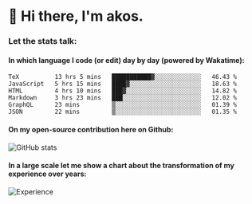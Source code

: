 # 👋 Hi there, I'm akos. 


### Let the stats talk:


#### In which language I code (or edit) day by day (powered by Wakatime): 

<!--START_SECTION:waka-->

```text
TeX          13 hrs 5 mins   ███████████▓░░░░░░░░░░░░░   46.43 %
JavaScript   5 hrs 15 mins   ████▓░░░░░░░░░░░░░░░░░░░░   18.63 %
HTML         4 hrs 10 mins   ███▓░░░░░░░░░░░░░░░░░░░░░   14.82 %
Markdown     3 hrs 23 mins   ███░░░░░░░░░░░░░░░░░░░░░░   12.02 %
GraphQL      23 mins         ▒░░░░░░░░░░░░░░░░░░░░░░░░   01.39 %
JSON         22 mins         ▒░░░░░░░░░░░░░░░░░░░░░░░░   01.35 %
```

<!--END_SECTION:waka-->

#### On my open-source contribution here on Github:
 
![GitHub stats](https://github-readme-stats.vercel.app/api?username=akosbalasko)

#### In a large scale let me show a chart about the transformation of my experience over years:   

![Experience](https://cr-skills-chart-widget.azurewebsites.net/api/api?username=akosbalasko)
